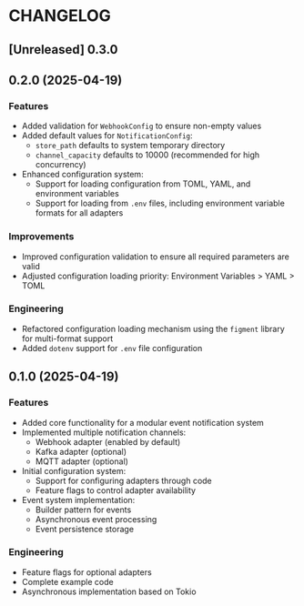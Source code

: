 # CHANGELOG

## [Unreleased] 0.3.0

## 0.2.0 (2025-04-19)

### Features

- Added validation for `WebhookConfig` to ensure non-empty values
- Added default values for `NotificationConfig`:
    - `store_path` defaults to system temporary directory
    - `channel_capacity` defaults to 10000 (recommended for high concurrency)
- Enhanced configuration system:
    - Support for loading configuration from TOML, YAML, and environment variables
    - Support for loading from `.env` files, including environment variable formats for all adapters

### Improvements

- Improved configuration validation to ensure all required parameters are valid
- Adjusted configuration loading priority: Environment Variables > YAML > TOML

### Engineering

- Refactored configuration loading mechanism using the `figment` library for multi-format support
- Added `dotenv` support for `.env` file configuration

## 0.1.0 (2025-04-19)

### Features

- Added core functionality for a modular event notification system
- Implemented multiple notification channels:
    - Webhook adapter (enabled by default)
    - Kafka adapter (optional)
    - MQTT adapter (optional)
- Initial configuration system:
    - Support for configuring adapters through code
    - Feature flags to control adapter availability
- Event system implementation:
    - Builder pattern for events
    - Asynchronous event processing
    - Event persistence storage

### Engineering

- Feature flags for optional adapters
- Complete example code
- Asynchronous implementation based on Tokio